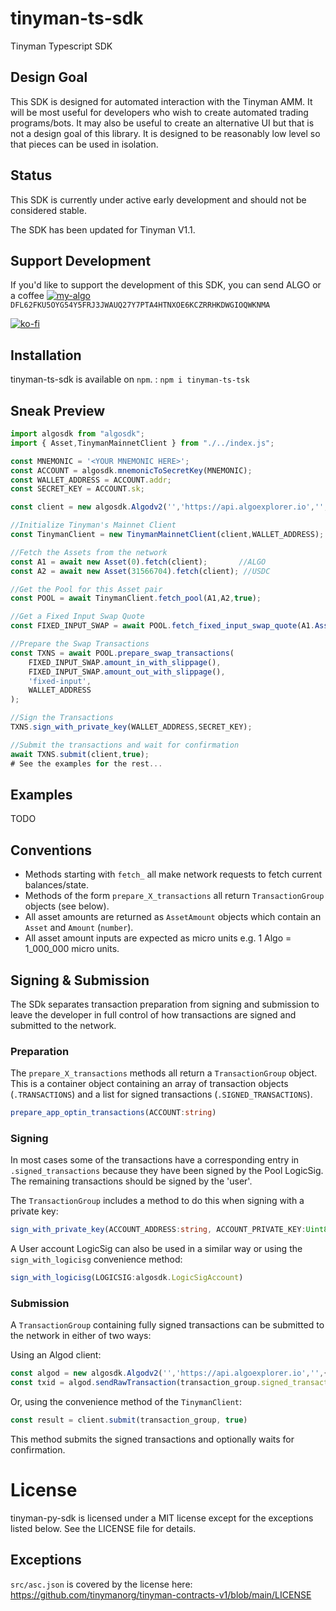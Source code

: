 # tinyman-ts-sdk
Tinyman Typescript SDK


## Design Goal
This SDK is designed for automated interaction with the Tinyman AMM. It will be most useful for developers who wish to create automated trading programs/bots. It may also be useful to create an alternative UI but that is not a design goal of this library.
It is designed to be reasonably low level so that pieces can be used in isolation. 

## Status
This SDK is currently under active early development and should not be considered stable.

The SDK has been updated for Tinyman V1.1.

## Support Development
If you'd like to support the development of this SDK, you can send ALGO or a coffee
[![my-algo](https://upload.wikimedia.org/wikipedia/commons/5/50/Algorand_mark.svg)](https://wallet.myalgo.com/)
`DFL62FKU5OYG54Y5FRJ3JWAUQ27Y7PTA4HTNXOE6KCZRRHKDWGIOQWKNMA`

[![ko-fi](https://ko-fi.com/img/githubbutton_sm.svg)](https://ko-fi.com/F2F7AQ051)


## Installation
tinyman-ts-sdk is available on `npm`. :
`npm i tinyman-ts-tsk` 


## Sneak Preview

```typescript
import algosdk from "algosdk";
import { Asset,TinymanMainnetClient } from "./../index.js";

const MNEMONIC = '<YOUR MNEMONIC HERE>';
const ACCOUNT = algosdk.mnemonicToSecretKey(MNEMONIC);
const WALLET_ADDRESS = ACCOUNT.addr;
const SECRET_KEY = ACCOUNT.sk;

const client = new algosdk.Algodv2('','https://api.algoexplorer.io','',{'user-agent':'algo-sdk'});

//Initialize Tinyman's Mainnet Client
const TinymanClient = new TinymanMainnetClient(client,WALLET_ADDRESS);

//Fetch the Assets from the network
const A1 = await new Asset(0).fetch(client);       //ALGO
const A2 = await new Asset(31566704).fetch(client); //USDC

//Get the Pool for this Asset pair
const POOL = await TinymanClient.fetch_pool(A1,A2,true);

//Get a Fixed Input Swap Quote
const FIXED_INPUT_SWAP = await POOL.fetch_fixed_input_swap_quote(A1.AssetAmount(1000000),0.01);

//Prepare the Swap Transactions
const TXNS = await POOL.prepare_swap_transactions(
    FIXED_INPUT_SWAP.amount_in_with_slippage(),
    FIXED_INPUT_SWAP.amount_out_with_slippage(),
    'fixed-input',
    WALLET_ADDRESS
);

//Sign the Transactions
TXNS.sign_with_private_key(WALLET_ADDRESS,SECRET_KEY);

//Submit the transactions and wait for confirmation
await TXNS.submit(client,true);
# See the examples for the rest...

```

## Examples

TODO


## Conventions

* Methods starting with `fetch_` all make network requests to fetch current balances/state.
* Methods of the form `prepare_X_transactions` all return `TransactionGroup` objects (see below).
* All asset amounts are returned as `AssetAmount` objects which contain an `Asset` and `Amount` (`number`).
* All asset amount inputs are expected as micro units e.g. 1 Algo = 1_000_000 micro units.

## Signing & Submission

The SDk separates transaction preparation from signing and submission to leave the developer in full control of how transactions are signed and submitted to the network.

### Preparation
The `prepare_X_transactions` methods all return a `TransactionGroup` object. This is a container object containing an array of transaction objects (`.TRANSACTIONS`) and a list for signed transactions (`.SIGNED_TRANSACTIONS`). 

```typescript
prepare_app_optin_transactions(ACCOUNT:string)
```


### Signing
In most cases some of the transactions have a corresponding entry in `.signed_transactions` because they have been signed by the Pool LogicSig. The remaining transactions should be signed by the 'user'.

The `TransactionGroup` includes a method to do this when signing with a private key:

```typescript
sign_with_private_key(ACCOUNT_ADDRESS:string, ACCOUNT_PRIVATE_KEY:Uint8Array)
```

A User account LogicSig can also be used in a similar way or using the `sign_with_logicisg` convenience method:
```typescript
sign_with_logicisg(LOGICSIG:algosdk.LogicSigAccount)
```

### Submission

A `TransactionGroup` containing fully signed transactions can be submitted to the network in either of two ways:

Using an Algod client:

```typescript
const algod = new algosdk.Algodv2('','https://api.algoexplorer.io','',{'user-agent':'algo-sdk'});
const txid = algod.sendRawTransaction(transaction_group.signed_transactions)
```

Or, using the convenience method of the `TinymanClient`:

```typescript
const result = client.submit(transaction_group, true)
```

This method submits the signed transactions and optionally waits for confirmation.


# License

tinyman-py-sdk is licensed under a MIT license except for the exceptions listed below. See the LICENSE file for details.

## Exceptions
`src/asc.json` is covered by the license here: https://github.com/tinymanorg/tinyman-contracts-v1/blob/main/LICENSE
